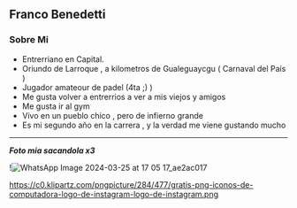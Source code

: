 ## Franco Benedetti
###  Sobre Mi
- Entrerriano en Capital.
- Oriundo de Larroque , a kilometros de Gualeguaycgu ( Carnaval del País )
- Jugador amateour de padel (4ta ;) )
- Me gusta volver a entrerrios a ver a mis viejos y amigos
- Me gusta ir al gym
- Vivo en un pueblo chico , pero de infierno grande
- Es mi segundo año en la carrera , y la verdad me viene gustando mucho 
---
***Foto mia sacandola x3***

!![WhatsApp Image 2024-03-25 at 17 05 17_ae2ac017](https://github.com/pdepviernestm/2024-presentacion-FrancoBenedetti1907/assets/151104177/0ad5b88f-8247-439f-a885-4f6a76350f09)
<a href=https://www.instagram.com/franbenedetti__/>

https://c0.klipartz.com/pngpicture/284/477/gratis-png-iconos-de-computadora-logo-de-instagram-logo-de-instagram.png

</a>

